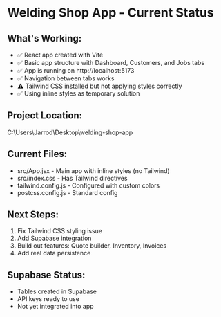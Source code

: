 # Welding Shop App - Current Status

## What's Working:
- ✅ React app created with Vite
- ✅ Basic app structure with Dashboard, Customers, and Jobs tabs
- ✅ App is running on http://localhost:5173
- ✅ Navigation between tabs works
- ⚠️ Tailwind CSS installed but not applying styles correctly
- ✅ Using inline styles as temporary solution

## Project Location:
C:\Users\Jarrod\Desktop\welding-shop-app

## Current Files:
- src/App.jsx - Main app with inline styles (no Tailwind)
- src/index.css - Has Tailwind directives
- tailwind.config.js - Configured with custom colors
- postcss.config.js - Standard config

## Next Steps:
1. Fix Tailwind CSS styling issue
2. Add Supabase integration
3. Build out features: Quote builder, Inventory, Invoices
4. Add real data persistence

## Supabase Status:
- Tables created in Supabase
- API keys ready to use
- Not yet integrated into app
